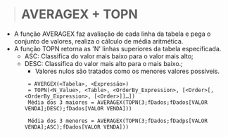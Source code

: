 ># AVERAGEX + TOPN
* A função AVERAGEX faz avaliação de cada linha da tabela e pega o conjunto de valores, realiza o cálculo de média aritmética.
* A função TOPN retorna as 'N' linhas superiores da tabela especificada. 
  * ASC: Classifica do valor mais baixo para o valor mais alto;
  * DESC: Classifica do valor mais alto para o mais baixo.;
    * Valores nulos são tratados como os menores valores possíveis.
    ```
     = AVERGEX(<Tabela>, <Expressão>)
     = TOPN(<N_Value>, <Table>, <OrderBy_Expression>, [<Order>[, <OrderBy_Expression>, [<Order>]]…]) 
     Média dos 3 maiores = AVERAGEX(TOPN(3;fDados;fDados[VALOR VENDA];DESC);fDados[VALOR VENDA]))

     Média dos 3 menores = AVERAGEX(TOPN(3;fDados;fDadps[VALOR VENDA];ASC);fDados[VALOR VENDA]))

     ```
